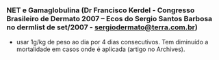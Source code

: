 ### **NET e Gamaglobulina (Dr Francisco Kerdel - Congresso Brasileiro de Dermato 2007 – Ecos do Sergio Santos Barbosa no dermlist de set/2007 - sergiodermato@terra.com.br)**


- usar 1g/kg de peso ao dia por 4 dias consecutivos. Tem diminuído a mortalidade em casos onde é aplicada (artigo no Archives). 

